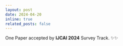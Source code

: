```yaml
---
layout: post
date: 2024-04-20
inline: true
related_posts: false
---
```


One Paper accepted by **IJCAI 2024** Survey Track. :sparkles::sparkles:
